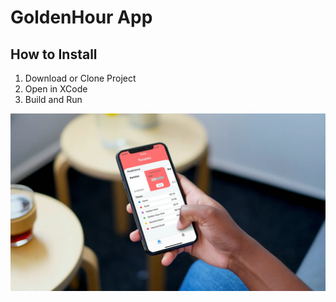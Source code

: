 # GoldenHour App 

## How to Install 

1. Download or Clone Project 
2. Open in XCode 
3. Build and Run 


![](https://raw.githubusercontent.com/dhruvshah8/GoldenHour/master/GoldenHourScreenShot.jpg)
